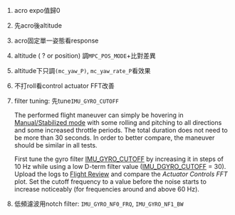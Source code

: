 1. acro expo值歸0

2. 先acro後altitude

3. acro固定單一姿態看response

4. altitude ( ? or position)  調`MPC_POS_MODE`+比對差異

5. altitude下只調`(mc_yaw_P)`, `mc_yaw_rate_P`看效果

6. 不打roll看control actuator FFT改善

7. filter tuning: 先tune`IMU_GYRO_CUTOFF`

   The performed flight maneuver can simply be hovering in [Manual/Stabilized mode](https://github.com/PX4/PX4-user_guide/blob/main/en/flight_modes_mc/manual_stabilized.md) with some rolling and pitching to all directions and some increased throttle periods. The total duration does not need to be more than 30 seconds. In order to better compare, the maneuver should be similar in all tests.

   First tune the gyro filter [IMU_GYRO_CUTOFF](https://github.com/PX4/PX4-user_guide/blob/main/en/advanced_config/parameter_reference.md#IMU_GYRO_CUTOFF) by increasing it in steps of 10 Hz while using a low D-term filter value ([IMU_DGYRO_CUTOFF](https://github.com/PX4/PX4-user_guide/blob/main/en/advanced_config/parameter_reference.md#IMU_DGYRO_CUTOFF) = 30). Upload the logs to [Flight Review](https://logs.px4.io) and compare the *Actuator Controls FFT* plot. Set the cutoff frequency to a value before the noise starts to increase noticeably (for frequencies around and above 60 Hz).

7. 低頻濾波用notch filter: `IMU_GYRO_NF0_FRQ`, `IMU_GYRO_NF1_BW`

